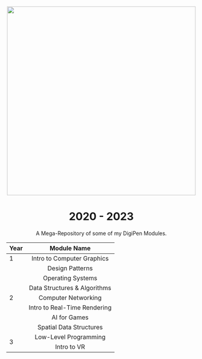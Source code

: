 <p align="center">
	<br/>
<img src="https://management.digipen.edu/sg-srs-app/images/DigiPen_Singapore_WEB_WHITE.png" width="500">
</p>

<h1 align="center">
	2020 - 2023
</h1>

<p align="center">
	A Mega-Repository of some of my DigiPen Modules.
	<br/>
</p>

<table align="center">
	<thead>
		<tr>
			<th style="text-align:center">Year</th>
			<th style="text-align:center">Module Name</th>
		</tr>
	</thead>
	<tbody>
		<tr>
			<td style="text-align:left">1</td>
			<td style="text-align:center">Intro to Computer Graphics</td>
		</tr>
		<tr>
			<td style="text-align:left" rowspan=7>2</td>
			<td style="text-align:center">Design Patterns</td>
		</tr>
		<tr>
			<td style="text-align:center">Operating Systems</td>
		</tr>
		<tr>
			<td style="text-align:center">Data Structures & Algorithms</td>
		</tr>
		<tr>
			<td style="text-align:center">Computer Networking</td>
		</tr>
		<tr>
			<td style="text-align:center">Intro to Real-Time Rendering</td>
		</tr>
		<tr>
			<td style="text-align:center">AI for Games</td>
		</tr>
		<tr>
			<td style="text-align:center">Spatial Data Structures</td>
		</tr>
		<tr>
			<td style="text-align:left" rowspan=2>3</td>
			<td style="text-align:center">Low-Level Programming</td>
		</tr>
		<tr>
			<td style="text-align:center">Intro to VR</td>
		</tr>
	</tbody>
</table>

